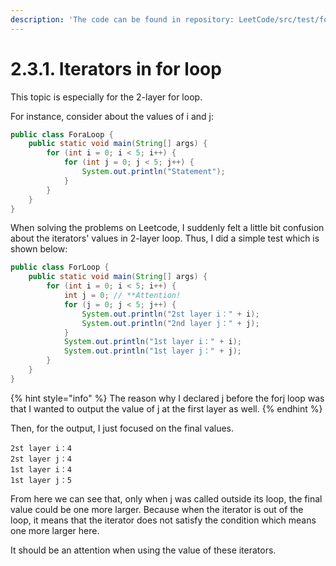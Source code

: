 ```yaml
---
description: 'The code can be found in repository: LeetCode/src/test/forloop/ForLoop.java'
---
```


# 2.3.1. Iterators in for loop

This topic is especially for the 2-layer for loop.

For instance, consider about the values of i and j:

```java
public class ForaLoop {
    public static void main(String[] args) {
        for (int i = 0; i < 5; i++) {
            for (int j = 0; j < 5; j++) {
                System.out.println("Statement");
            }
        }
    }
}
```

When solving the problems on Leetcode, I suddenly felt a little bit confusion about the iterators' values in 2-layer loop. Thus, I did a simple test which is shown below:

```java
public class ForLoop {
    public static void main(String[] args) {
        for (int i = 0; i < 5; i++) {
            int j = 0; // **Attention!
            for (j = 0; j < 5; j++) {
                System.out.println("2st layer i：" + i);
                System.out.println("2nd layer j：" + j);
            }
            System.out.println("1st layer i：" + i);
            System.out.println("1st layer j：" + j);
        }
    }
}
```

{% hint style="info" %}
The reason why I declared j before the forj loop was that I wanted to output the value of j at the first layer as well.
{% endhint %}

Then, for the output, I just focused on the final values.

```text
2st layer i：4
2st layer j：4
1st layer i：4
1st layer j：5
```

From here we can see that, only when j was called outside its loop, the final value could be one more larger. Because when the iterator is out of the loop, it means that the iterator does not satisfy the condition which means one more larger here.

It should be an attention when using the value of these iterators.

